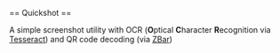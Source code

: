== Quickshot ==

A simple screenshot utility with OCR (**O**ptical **C**haracter **R**ecognition via [Tesseract](https://github.com/tesseract-ocr/tesseract)) and QR code decoding (via [ZBar](https://github.com/mchehab/zbar))
